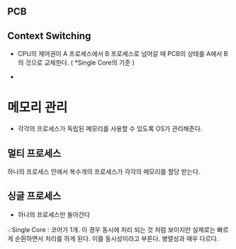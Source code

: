 ## PCB

## Context Switching
- CPU의 제어권이 A 프로세스에서 B 프로세스로 넘어갈 때 PCB의 상태를 A에서 B의 것으로 교체한다. ( *Single Core의 기준 )

- 

# 메모리 관리
- 각각의 프로세스가 독립된 메모리를 사용할 수 있도록 OS가 관리해준다.

## 멀티 프로세스
하나의 프로세스 안에서 복수개의 프로세스가 각각의 메모리를 할당 받는다.




## 싱글 프로세스
- 하나의 프로세스만 돌아간다




💡Single Core : 코어가 1개. 이 경우 동시에 처리 되는 것 처럼 보이지만 실제로는 빠르게 순환하면서 처리를 하게 된다. 이를 동시성이라고 부른다. 병렬성과 매우 다르다.

